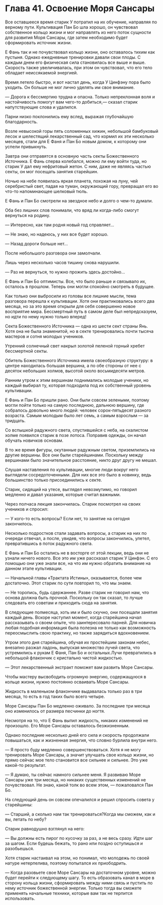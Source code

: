 # Глава 41. Освоение Моря Сансары


Все оставшееся время старик У потратил на их обучение, направляя по верному пути. Культивация Пан Бо шла хорошо, он чувствовал собственное кольцо жизни и мог направлять из него поток сущности для развития Моря Сансары, где затем необходимо будет сформировать источник жизни.

Е Фань так и не почувствовал кольцо жизни, оно оставалось тихим как пустыня. Однако ежедневные тренировки давали свои плоды. С каждым днем его физическая сила становилась все выше и выше. Скорость также увеличивалась, при этом он чувствовал, что его тело обладает неиссякаемой энергией.

Время летело быстро, и вот настал день, когда У Цинфэну пора было уходить. Он больше не мог лично уделять им свое внимание.

— Дорога к бессмертию трудна и опасна. Только непреклонная воля и настойчивость помогут вам чего-то добиться,— сказал старик напутствующие слова и удалился.

Парни низко поклонились ему вслед, выражая глубочайшую благодарность.

Возле невысокой горы пять соломенных хижин, небольшой бамбуковый лесок и шелестящий лекарственный сад, что кормил их эти несколько месяцев, стали для Е Фаня и Пан Бо новым домом, к которому они успели привыкнуть.

Завтра они отправятся в основную часть секты Божественного Источника. Е Фань сперва колебался, можно ли ему войти туда, но старик У дал ему нефритовый жетон. С ним, даже не являясь частью секты, он мог посещать занятия старейшин.

Ночью на небе появилась яркая планета, похожая на луну, чей серебристый свет, падая на туман, окружающий гору, превращал его во что-то напоминающее шелковый тюль.

Е Фань и Пан Бо смотрели на звездное небо и долго о чем-то думали.

Оба без лишних слов понимали, что вряд ли когда-либо смогут вернуться на родину.

— Интересно, как там родня новый год справляет…

— Не знаю, но надеюсь, у них все будет хорошо.

— Назад дороги больше нет…

После небольшого разговора они замолчали.

Лишь через несколько часов тишину снова нарушили.

— Раз не вернуться, то нужно прожить здесь достойно…

Е Фань и Пан Бо оптимисты. Все, что было раньше и связывало их, осталось в прошлом. Теперь они могли спокойно смотреть в будущее.

Как только они выбросили из головы все лишние мысли, тема разговора перешла к культивации. Хотя они практиковались всего два месяца, но за это время открыли для себя совершенно новое восприятие мира. Бессмертный путь в самом деле был непредсказуем, но идти по нему нужно только вперед!

Секта Божественного Источника — одна из шести сект страны Янь. Хотя она не была знаменитой, но в секте тренировались почти тысяча мастеров и сотня молодых учеников.

Утренний солнечный свет накрыл золотой пеленой горный хребет бессмертной секты.

Обитель Божественного Источника имела своеобразную структуру: в центре находилась большая вершина, а по обе стороны от нее с десяток небольших холмов, высотой около восьмидесяти метров.

Ранним утром к этим вершинам поднимались молодые ученики, но каждый выбирал ту, которая подходила под их собственный уровень культивации.

Е Фань и Пан Бо пришли рано. Они были совсем зелеными, поэтому могли пойти только на самую последнюю, дальнюю вершину, где собралось довольно много людей: человек сорок-пятьдесят разного возраста. Самым молодым было лет семь, а самым взрослым — за тридцать.

Со вспышкой радужного света, спустившейся с неба, на скалистом холме появился старик в позе лотоса. Поправив одежды, он начал обучать новичков основам.

В то же время фигуры, окутанные радужным светом, приземлились на другие вершины. Все они были старейшинами. Поскольку между вершинами было значительное расстояние, никто друг другу не мешал.

Слушая наставления по культивации, многие люди вокруг него выглядели сосредоточенными. Для них все это было в новинку, ведь большинство только присоединились к секте.

Старик, сидящий на утесе, выглядел невозмутимо, но говорил медленно и давал указания, которые считал важными.

Через полчаса лекция закончилась. Старик посмотрел на своих учеников и спросил:

— У кого-то есть вопросы? Если нет, то занятие на сегодня закончилось.

Несколько подростков стали задавать вопросы, а старик на них по очереди отвечал, а после, увидев, что вопросы закончились, улетел, превратившись в поток радужного света.

Е Фань и Пан Бо остались не в восторге от этой лекции, ведь они не узнали ничего нового. Все это им уже рассказал старик У Цинфэн. С его помощью они уже знали все, на что им нужно обратить внимание на данном этапе культивации.

— Начальной главы «Трактата Истины», оказывается, более чем достаточно. Этот старик по сути повторил то, что мы знаем.

— Не торопись, будь сдержаннее. Разве старик не говорил нам, что основа должна быть прочной. Поскольку он так сказал, то лучше следовать его советам и приходить сюда на занятия.

В следующие полмесяца, хоть им и было скучно, они посещали занятия каждый день. Вскоре наступил момент, когда старейшина начал рассказывать о своем опыте, что заинтересовало парней. Для новичка любая подобная информация была полезна не только как возможность переосмыслить свою практику, но также зарядиться вдохновением.

Утром этого дня старейшина, обучая их простейшим законам небес, внезапно разжал ладонь, выпуская множество лучей света, что устремились к рукам Е Фаня, Пан Бо и остальных.Лучи превратились в небольшой флакончик с кристально чистой жидкостью.

— Этот лекарственный экстракт поможет вам развить Море Сансары.

Чтобы мастеру высвободить огромную энергию, содержащуюся в кольце жизни, нужно постоянно осваивать Море Сансары.

Жидкость в маленьком флакончике выдавалась только раз в три месяца, то есть в год таких было всего четыре.

Море Сансары Пан Бо медленно оживало. За последние три месяца оно изменилось от размера песчинки до ногтя.

Несмотря на то, что Е Фань выпил жидкость, никаких изменений не произошло. Его Море Сансары оставалось безжизненным.

Однако последние несколько дней его сила и скорость продолжали повышаться, как и жизненная энергия, что словно бурлила внутри него.

— Я просто буду медленно совершенствоваться. Хотя я не могу тренировать Море Сансары, а значит улучшать свое кольцо жизни, но прямо сейчас мое тело становится все сильнее и сильнее. Это уже какой-то результат.

— Я думаю, ты сейчас намного сильнее меня. Я развиваю Море Сансары уже три месяца, но никаких существенных изменений не почувствовал. Не знаю, какой толк во всем этом, — пожаловался Пан Бо.

На следующий день он совсем опечалился и решил спросить совета у старейшины:

— Старший, а сколько нам так тренироваться?Когда мы сможем, как и вы, летать по небу?

Старик равнодушно взглянул на него:

— Вы должны есть пирог по кусочку за раз, а не весь сразу. Идти шаг за шагом. Если будешь бежать, то рано или поздно оступишься и разобьешься.

Хотя старик настаивал на этом, но понимал, что молодежь по своей натуре нетерпелива, поэтому попытался их приободрить.

— Когда разовьете свое Море Сансары на достаточном уровне, можно будет перейти к следующему шагу. То есть образовать канал в море в сторону кольца жизни, сформировать между ними связь и пустить по нему источник божественной энергии. Только тогда вы сможете применять начальные техники, которые вам так не терпится использовать.